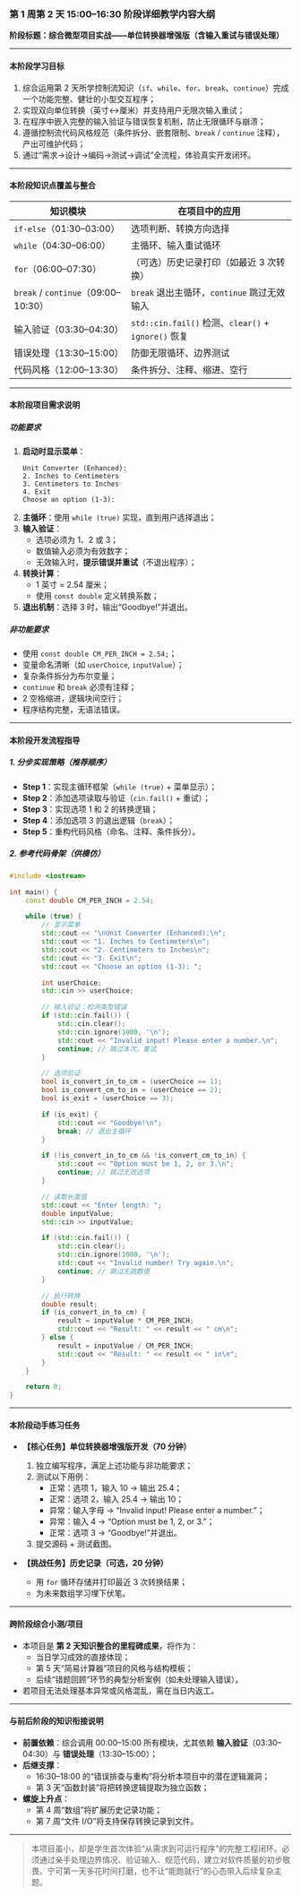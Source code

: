 ### 第 1 周第 2 天 15:00–16:30 阶段详细教学内容大纲  
**阶段标题：综合微型项目实战——单位转换器增强版（含输入重试与错误处理）**

---

#### **本阶段学习目标**  
1. 综合运用第 2 天所学控制流知识（`if`、`while`、`for`、`break`、`continue`）完成一个功能完整、健壮的小型交互程序；  
2. 实现双向单位转换（英寸↔厘米）并支持用户无限次输入重试；  
3. 在程序中嵌入完整的输入验证与错误恢复机制，防止无限循环与崩溃；  
4. 遵循控制流代码风格规范（条件拆分、嵌套限制、`break` / `continue` 注释），产出可维护代码；  
5. 通过“需求→设计→编码→测试→调试”全流程，体验真实开发闭环。

---

#### **本阶段知识点覆盖与整合**

| 知识模块 | 在项目中的应用 |
|--------|--------------|
| `if-else`（01:30–03:00） | 选项判断、转换方向选择 |
| `while`（04:30–06:00） | 主循环、输入重试循环 |
| `for`（06:00–07:30） | （可选）历史记录打印（如最近 3 次转换） |
| `break` / `continue`（09:00–10:30） | `break` 退出主循环，`continue` 跳过无效输入 |
| 输入验证（03:30–04:30） | `std::cin.fail()` 检测、`clear()` + `ignore()` 恢复 |
| 错误处理（13:30–15:00） | 防御无限循环、边界测试 |
| 代码风格（12:00–13:30） | 条件拆分、注释、缩进、空行 |

---

#### **本阶段项目需求说明**

##### 功能要求
1. **启动时显示菜单**：
   ```
   Unit Converter (Enhanced):
   2. Inches to Centimeters
   3. Centimeters to Inches
   4. Exit
   Choose an option (1-3):
   ```
5. **主循环**：使用 `while (true)` 实现，直到用户选择退出；  
6. **输入验证**：  
   - 选项必须为 1、2 或 3；  
   - 数值输入必须为有效数字；  
   - 无效输入时，**提示错误并重试**（不退出程序）；  
4. **转换计算**：  
   - 1 英寸 = 2.54 厘米；  
   - 使用 `const double` 定义转换系数；  
1. **退出机制**：选择 3 时，输出“Goodbye!”并退出。

##### 非功能要求
- 使用 `const double CM_PER_INCH = 2.54;`；  
- 变量命名清晰（如 `userChoice`, `inputValue`）；  
- 复杂条件拆分为布尔变量；  
- `continue` 和 `break` 必须有注释；  
- 2 空格缩进，逻辑块间空行；  
- 程序结构完整，无语法错误。

---

#### **本阶段开发流程指导**

##### 1. **分步实现策略（推荐顺序）**
- **Step 1**：实现主循环框架（`while (true)` + 菜单显示）；  
- **Step 2**：添加选项读取与验证（`cin.fail()` + 重试）；  
- **Step 3**：实现选项 1 和 2 的转换逻辑；  
- **Step 4**：添加选项 3 的退出逻辑（`break`）；  
- **Step 5**：重构代码风格（命名、注释、条件拆分）。

##### 2. **参考代码骨架（供模仿）**
```cpp
#include <iostream>

int main() {
    const double CM_PER_INCH = 2.54;

    while (true) {
        // 显示菜单
        std::cout << "\nUnit Converter (Enhanced):\n";
        std::cout << "1. Inches to Centimeters\n";
        std::cout << "2. Centimeters to Inches\n";
        std::cout << "3. Exit\n";
        std::cout << "Choose an option (1-3): ";

        int userChoice;
        std::cin >> userChoice;

        // 输入验证：检测类型错误
        if (std::cin.fail()) {
            std::cin.clear();
            std::cin.ignore(1000, '\n');
            std::cout << "Invalid input! Please enter a number.\n";
            continue; // 跳过本次，重试
        }

        // 选项验证
        bool is_convert_in_to_cm = (userChoice == 1);
        bool is_convert_cm_to_in = (userChoice == 2);
        bool is_exit = (userChoice == 3);

        if (is_exit) {
            std::cout << "Goodbye!\n";
            break; // 退出主循环
        }

        if (!is_convert_in_to_cm && !is_convert_cm_to_in) {
            std::cout << "Option must be 1, 2, or 3.\n";
            continue; // 跳过无效选项
        }

        // 读取长度值
        std::cout << "Enter length: ";
        double inputValue;
        std::cin >> inputValue;

        if (std::cin.fail()) {
            std::cin.clear();
            std::cin.ignore(1000, '\n');
            std::cout << "Invalid number! Try again.\n";
            continue; // 跳过无效数值
        }

        // 执行转换
        double result;
        if (is_convert_in_to_cm) {
            result = inputValue * CM_PER_INCH;
            std::cout << "Result: " << result << " cm\n";
        } else {
            result = inputValue / CM_PER_INCH;
            std::cout << "Result: " << result << " in\n";
        }
    }

    return 0;
}
```

---

#### **本阶段动手练习任务**

- **【核心任务】单位转换器增强版开发（70 分钟）**  
  1. 独立编写程序，满足上述功能与非功能要求；  
  2. 测试以下用例：  
     - 正常：选项 1，输入 10 → 输出 25.4；  
     - 正常：选项 2，输入 25.4 → 输出 10；  
     - 异常：输入字母 → “Invalid input! Please enter a number.”；  
     - 异常：输入 4 → “Option must be 1, 2, or 3.”；  
     - 正常：选项 3 → “Goodbye!”并退出。  
  3. 提交源码 + 测试截图。

- **【挑战任务】历史记录（可选，20 分钟）**  
  - 用 `for` 循环存储并打印最近 3 次转换结果；  
  - 为未来数组学习埋下伏笔。

---

#### **跨阶段综合小测/项目**  
- 本项目是 **第 2 天知识整合的里程碑成果**，将作为：  
  - 当日学习成效的直接体现；  
  - 第 5 天“简易计算器”项目的风格与结构模板；  
  - 后续“错题回顾”环节的典型分析案例（如未处理输入错误）。  
- 若项目无法处理基本异常或风格混乱，需在当日内返工。

---

#### **与前后阶段的知识衔接说明**

- **前置依赖**：综合调用 00:00–15:00 所有模块，尤其依赖 **输入验证**（03:30–04:30）与 **错误处理**（13:30–15:00）；  
- **后继支撑**：  
  - 16:30–18:00 的“错误排查与重构”将分析本项目中的潜在逻辑漏洞；  
  - 第 3 天“函数封装”将把转换逻辑提取为独立函数；  
- **螺旋上升点**：  
  - 第 4 周“数组”将扩展历史记录功能；  
  - 第 7 周“文件 I/O”将支持保存转换记录到文件。

--- 

> 本项目虽小，却是学生首次体验“从需求到可运行程序”的完整工程闭环。必须通过亲手处理边界情况、验证输入、规范代码，建立对软件质量的初步敬畏。宁可第一天多花时间打磨，也不让“能跑就行”的心态带入后续复杂主题。